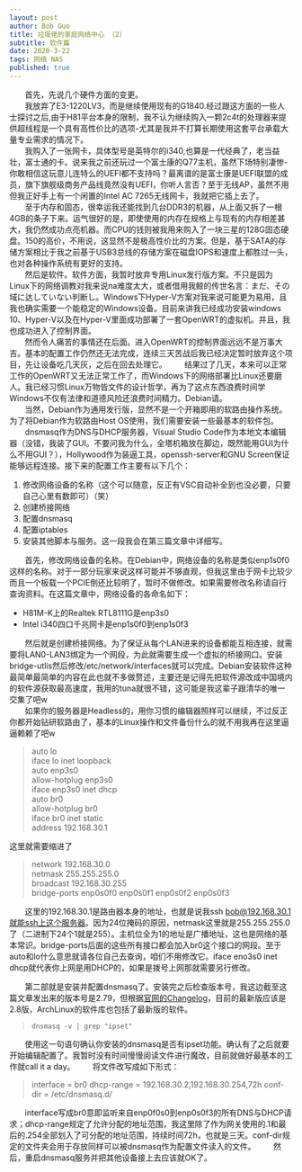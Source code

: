 ```yaml
---
layout: post
author: Bob Guo
title: 垃圾佬的家庭网络中心 （2）
subtitle: 软件篇
date: 2020-3-22
tags: 网络 NAS
published: true
---
```


&nbsp;&nbsp;&nbsp;&nbsp;&nbsp;&nbsp;&nbsp;首先，先说几个硬件方面的变更。  
&nbsp;&nbsp;&nbsp;&nbsp;&nbsp;&nbsp;&nbsp;我放弃了E3-1220LV3，而是继续使用现有的G1840.经过跟这方面的一些人士探讨之后,由于H81平台本身的限制，我不认为继续购入一颗2c4t的处理器来提供超线程是一个具有高性价比的选项-尤其是我并不打算长期使用这套平台承载大量专业需求的情况下。  
&nbsp;&nbsp;&nbsp;&nbsp;&nbsp;&nbsp;&nbsp;我购入了一张网卡，具体型号是英特尔的i340,也算是一代经典了，老当益壮，富士通的卡。说来我之前还玩过一个富士康的Q77主机，虽然下场特别凄惨-你敢相信这玩意儿连特么的UEFI都不支持吗？最离谱的是富士康是UEFI联盟的成员，旗下旗舰级商务产品线竟然没有UEFI，你听人言否？至于无线AP，虽然不用但我正好手上有一个闲置的Intel AC 7265无线网卡，我就把它插上去了。  
&nbsp;&nbsp;&nbsp;&nbsp;&nbsp;&nbsp;&nbsp;至于内存和固态，很幸运我还能找到几台DDR3的机器，从上面又拆了一根4GB的条子下来。运气很好的是，即使使用的内存在规格上与现有的内存相差甚大，我仍然成功点亮机器。而CPU的钱则被我用来购入了一块三星的128G固态硬盘。150的高价，不用说，这显然不是极高性价比的方案。但是，基于SATA的存储方案相比于我之前基于USB3总线的存储方案在磁盘IOPS和速度上都胜过一头，也对各种操作系统有更好的支持。  
&nbsp;&nbsp;&nbsp;&nbsp;&nbsp;&nbsp;&nbsp;然后是软件。软件方面，我暂时放弃专用Linux发行版方案。不只是因为Linux下的网络调教对我来说na难度太大，或者借用我鲸的传世名言：まだ、その域に达していない判断し。Windows下Hyper-V方案对我来说可能更为易用，且我也确实需要一个能稳定的Windows设备。目前来讲我已经成功安装windows 10、Hyper-V以及在Hyper-V里面成功部署了一套OpenWRT的虚拟机。并且，我也成功进入了控制界面。  
&nbsp;&nbsp;&nbsp;&nbsp;&nbsp;&nbsp;&nbsp;然而令人痛苦的事情还在后面。进入OpenWRT的控制界面远远不是万事大吉。基本的配置工作仍然还无法完成，连续三天苦战后我已经决定暂时放弃这个项目，先让设备吃几天灰，之后在回去处理它。
&nbsp;&nbsp;&nbsp;&nbsp;&nbsp;&nbsp;&nbsp;结果过了几天，本来可以正常工作的OpenWRT又无法正常工作了，而Windows下的网络部署比Linux还要磨人。我已经习惯Linux万物皆文件的设计哲学，再为了这点东西浪费时间学Windows不仅有法律和道德风险还浪费时间精力。Debian请。  
&nbsp;&nbsp;&nbsp;&nbsp;&nbsp;&nbsp;&nbsp;当然，Debian作为通用发行版，显然不是一个开箱即用的软路由操作系统。为了将Debian作为软路由Host OS使用，我们需要安装一些最基本的软件包。  
&nbsp;&nbsp;&nbsp;&nbsp;&nbsp;&nbsp;&nbsp;dnsmasq作为DNS与DHCP服务器，Visual Studio Code作为本地文本编辑器（没错，我装了GUI。不要问我为什么，全塔机箱放在脚边，既然能用GUI为什么不用GUI？），Hollywood作为装逼工具，openssh-server和GNU Screen保证能够远程连接。接下来的配置工作主要有以下几个：  
1. 修改网络设备的名称（这个可以随意，反正有VSC自动补全到也没必要，只要自己心里有数即可）（笑）
2. 创建桥接网络
3. 配置dnsmasq
4. 配置iptables
5. 安装其他脚本与服务。这一段我会在第三篇文章中详细写。

&nbsp;&nbsp;&nbsp;&nbsp;&nbsp;&nbsp;&nbsp;首先，修改网络设备的名称。在Debian中，网络设备的名称是类似enp1s0f0这样的名称。对于一部分玩家来说这样可能并不够直观，但我这里由于网卡比较少而且一个板载一个PCIE倒还比较明了，暂时不做修改。如果需要修改名称请自行查询资料。在这篇文章中，网络设备的各命名如下：
* H81M-K上的Realtek RTL8111G是enp3s0
* Intel i340四口千兆网卡是enp1s0f0到enp1s0f3

&nbsp;&nbsp;&nbsp;&nbsp;&nbsp;&nbsp;&nbsp;然后就是创建桥接网络。为了保证从每个LAN进来的设备都能互相连接，就需要将LAN0-LAN3绑定为一个网段，为此就需要生成一个虚拟的桥接网口。安装bridge-utlis然后修改/etc/network/interfaces就可以完成。Debian安装软件这种最简单最简单的内容在此也就不多做赘述，主要还是记得先把软件源改成中国境内的软件源获取最高速度，我用的tuna就很不错，这可能是我这辈子跟清华的唯一交集了吧w   
&nbsp;&nbsp;&nbsp;&nbsp;&nbsp;&nbsp;&nbsp;如果你的服务器是Headless的，用你习惯的编辑器照样可以继续，不过反正你都开始钻研软路由了，基本的Linux操作和文件备份什么的就不用我再在这里逼逼赖赖了吧w  

> auto lo  
> iface lo inet loopback  
> auto enp3s0  
> allow-hotplug enp3s0  
> iface enp3s0 inet dhcp  
> auto br0  
> allow-hotplug br0  
> iface br0 inet static  
>  address 192.168.30.1  

这里就需要缩进了

> network 192.168.30.0  
> netmask 255.255.255.0  
> broadcast 192.168.30.255  
> bridge-ports enp0s0f0 enp0s0f1 enp0s0f2 enp0s0f3  

&nbsp;&nbsp;&nbsp;&nbsp;&nbsp;&nbsp;&nbsp;这里的192.168.30.1是路由器本身的地址，也就是说我ssh bob@192.168.30.1就能ssh上这个服务器。因为24位掩码的原因，netmask这里就是255.255.255.0了（二进制下24个1就是255）。主机位全为1的地址是广播地址，这也是网络的基本常识。bridge-ports后面的这些所有接口都会加入br0这个接口的网段。至于auto和lo什么意思就请各位自己去查询，咱们不用修改它。iface eno3s0 inet dhcp就代表你上网是用DHCP的，如果是拨号上网那就需要另行修改。

&nbsp;&nbsp;&nbsp;&nbsp;&nbsp;&nbsp;&nbsp;第二部就是安装并配置dnsmasq了。安装完之后检查版本号，我这边截至这篇文章发出来的版本号是2.79，但根据[官网的Changelog](http://www.thekelleys.org.uk/dnsmasq/CHANGELOG)，目前的最新版应该是2.8版，ArchLinux的软件库也包括了最新版的软件。  

> `dnsmasq -v | grep "ipset"`

&nbsp;&nbsp;&nbsp;&nbsp;&nbsp;&nbsp;&nbsp;使用这一句语句确认你安装的dnsmasq是否有ipset功能。确认有了之后就要开始编辑配置了。我暂时没有时间慢慢阅读文件进行魔改，目前就做好最基本的工作就call it a day。
&nbsp;&nbsp;&nbsp;&nbsp;&nbsp;&nbsp;&nbsp;将文件改写成如下形式：

> interface = br0
> dhcp-range = 192.168.30.2,192.168.30.254,72h
> conf-dir = /etc/dnsmasq.d/

&nbsp;&nbsp;&nbsp;&nbsp;&nbsp;&nbsp;&nbsp;interface写成br0意即监听来自enp0f0s0到enp0s0f3的所有DNS与DHCP请求；dhcp-range规定了允许分配的地址范围，我这里除了作为网关使用的.1和最后的.254全部划入了可分配的地址范围，持续时间72h，也就是三天。conf-dir规定的文件夹会用于存放同样可以被dnsmasq作为配置文件读入的文件。
&nbsp;&nbsp;&nbsp;&nbsp;&nbsp;&nbsp;&nbsp;然后，重启dnsmasq服务并把其他设备接上去应该就OK了。